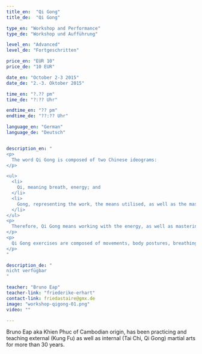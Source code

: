 ```yaml
---
title_en:  "Qi Gong"
title_de:  "Qi Gong"

type_en: "Workshop and Performance"
type_de: "Workshop und Aufführung"

level_en: "Advanced"
level_de: "Fortgeschritten"

price_en: "EUR 10"
price_de: "10 EUR"

date_en: "October 2-3 2015"
date_de: "2.-3. Oktober 2015"

time_en: "?.?? pm"
time_de: "?:?? Uhr"

endtime_en: "?? pm"
endtime_de: "??:?? Uhr"

language_en: "German"
language_de: "Deutsch"


description_en: "
<p>
  The word Qi Gong is composed of two Chinese ideograms:
</p>

<ul>
  <li>
    Qi, meaning breath, energy; and
  </li>
  <li>
    Gong, representing the work, the means utilised, as well as the mastering of the objective aimed at.
  </li>
</ul>
<p>
  Therefore, Qi Gong means working with the energy, as well as mastering it. It comprises several energetic exercises, issued from the traditional Chinese culture, aiming at individual development, enhancing well-being, maintaining a good health, harmonizing body and spirit as well as keeping a good balance in the whole body between its various parts and systems.
</p>
<p>
  Qi Gong exercises are composed of movements, body postures, breathing exercises and breathing control as well as mind concentration.
</p>
"

description_de: "
nicht verfügbar
"

teacher: "Bruno Eap"
teacher-link: "friederike-erhart"
contact-link: friedastaire@gmx.de
image: "workshop-qigong-01.png"
video: ""

---
```



Bruno Eap aka Khien Phuc of Cambodian origin, has been practicing and teaching external (Kung Fu) as well as internal (Tai Chi, Qi Gong) martial arts for more than 30 years.


